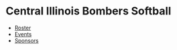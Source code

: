 # Central Illinois Bombers Softball

* [Roster](./roster/)
* [Events](./events/)
* [Sponsors](./sponsors/)
